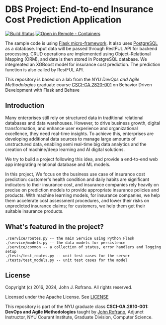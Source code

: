 # DBS Project: End-to-end Insurance Cost Prediction Application

[![Build Status](https://github.com/Litou-lyh/dbs-webapp-24su/actions/workflows/tdd-tests.yml/badge.svg)](https://github.com/Litou-lyh/dbs-webapp-24su/actions)
[![Open in Remote - Containers](https://img.shields.io/static/v1?label=Remote%20-%20Containers&message=Open&color=blue&logo=visualstudiocode)](https://vscode.dev/redirect?url=vscode://ms-vscode-remote.remote-containers/cloneInVolume?url=https://github.com/Litou-lyh/dbs-webapp-24su)

The sample code is using [Flask micro-framework](http://flask.pocoo.org/). It also uses [PostgreSQL](https://www.postgresql.org) as a database. Input data will be passed through RestFUL API for backend processing. CRUD operations are implemented using Object–Relational Mapping (ORM), and data is then stored in PostgreSQL database. We integreated an XGBoost model for insurance cost prediction. The prediction function is also called by RestFUL API.

This repository is based on a lab from the *NYU DevOps and Agile Methodologies* graduate course [CSCI-GA.2820-001](https://cs.nyu.edu/courses/fall22/CSCI-GA.2820-001/) on Behavior Driven Development with Flask and Behave

## Introduction

Many enterprises still rely on structured data in traditional relational databases and data warehouses. However, to drive business growth, digital transformation, and enhance user experience and organizational excellence, they need real-time insights. To achieve this, enterprises are developing additional data sources to manage large amounts of unstructured data, enabling semi real-time big data analytics and the creation of machine/deep learning and AI digital solutions.

We try to build a project following this idea, and provide a end-to-end web app integrating relational database and ML models.

In this project, We focus on the business use case of insurance cost prediction: customer's health condition and daily habits are significant indicators to their insurance cost, and insurance companies rely heavily on precise on prediction models to provide appropriate insurance policies and products. With machine learning models, for insurance companies, we help them accelerate cost assessment procedures, and lower their risks on unpredicted insurance claims; for customers, we help them get their suitable insurance products.

## What's featured in the project?

```text
./service/routes.py -- the main Service using Python Flask
./service/models.py -- the data models for persistence
./service/common -- a collection of status, error handlers and logging setup
./tests/test_routes.py -- unit test cases for the server
./tests/test_models.py -- unit test cases for the model
```

## License

Copyright (c) 2016, 2024, John J. Rofrano. All rights reserved.

Licensed under the Apache License. See [LICENSE](LICENSE)

This repository is part of the NYU graduate class **CSCI-GA.2810-001: DevOps and Agile Methodologies** taught by [John Rofrano](http://cs.nyu.edu/~rofrano/), Adjunct Instructor, NYU Courant Institute, Graduate Division, Computer Science.
